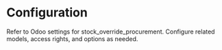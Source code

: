 # Configuration

Refer to Odoo settings for stock_override_procurement. Configure related models, access rights, and options as needed.
